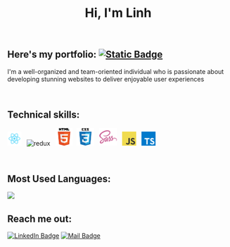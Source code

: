 <h1 align="center"><b>Hi, I'm Linh</b></h1>

<br/>

## Here's my portfolio: [![Static Badge](https://img.shields.io/badge/Linh,_Nguyen_Thi_Thuy-eeedeb)](https://www.tlinh.space/)

I'm a well-organized and team-oriented individual who is passionate about developing stunning websites to deliver enjoyable user experiences

<br/>

## Technical skills:

<img src="https://raw.githubusercontent.com/github/explore/80688e429a7d4ef2fca1e82350fe8e3517d3494d/topics/react/react.png" alt="reactjs" width="32" height="32"/>&nbsp;&nbsp;
<img src="https://avatars.githubusercontent.com/u/13142323?s=40&v=4" alt="redux" width="32" height="32"/>&nbsp;&nbsp;
<img src="https://raw.githubusercontent.com/github/explore/80688e429a7d4ef2fca1e82350fe8e3517d3494d/topics/html/html.png" alt="html5" width="40" height="40"/>&nbsp;
<img src="https://raw.githubusercontent.com/github/explore/80688e429a7d4ef2fca1e82350fe8e3517d3494d/topics/css/css.png" alt="css3" width="40" height="40"/>&nbsp;&nbsp;
<img src="https://raw.githubusercontent.com/github/explore/80688e429a7d4ef2fca1e82350fe8e3517d3494d/topics/sass/sass.png?size=48" alt="sass" width="40" height="40"/>&nbsp;&nbsp;
<img src="https://raw.githubusercontent.com/github/explore/80688e429a7d4ef2fca1e82350fe8e3517d3494d/topics/javascript/javascript.png" alt="js" width="32" height="32"/>&nbsp;&nbsp;
<img src="https://raw.githubusercontent.com/github/explore/80688e429a7d4ef2fca1e82350fe8e3517d3494d/topics/typescript/typescript.png?size=48" alt="ts" width="32" height="32"/>&nbsp;&nbsp;

<br/>

## Most Used Languages:

<img src="https://github-readme-stats.vercel.app/api/top-langs/?username=sweeetlatte&langs_count=8&hide_border=true&hide_title=true&bg_color=0d1117&text_color=c9d1d9&border_radius=27&layout=compact" />

<br/>

## Reach me out:

[![LinkedIn Badge](https://img.shields.io/badge/Linh%20Thùy-0A66C2?style=flat&logo=LinkedIn)](https://www.linkedin.com/in/linh-th%C3%B9y-7582a41a5/)
[![Mail Badge](https://img.shields.io/badge/-Linh%20Thùy-c0392b?style=flat&logo=gmail&logoColor=white)](mailto:thuylinh271055@gmail.com)
